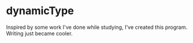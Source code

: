 # dynamicType
Inspired by some work I've done while studying, I've created this program. Writing just became cooler.
